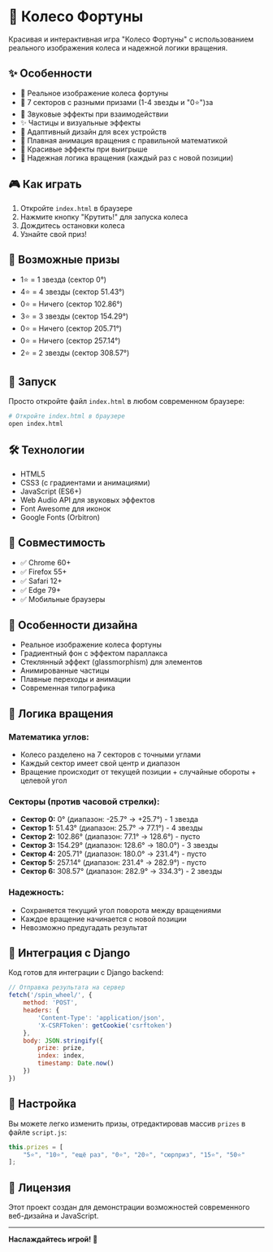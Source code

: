 # 🎡 Колесо Фортуны

Красивая и интерактивная игра "Колесо Фортуны" с использованием реального изображения колеса и надежной логики вращения.

## ✨ Особенности

- 🎨 Реальное изображение колеса фортуны
- 🌟 7 секторов с разными призами (1-4 звезды и "0⭐")за
- 🎵 Звуковые эффекты при взаимодействии
- ✨ Частицы и визуальные эффекты
- 📱 Адаптивный дизайн для всех устройств
- 🎯 Плавная анимация вращения с правильной математикой
- 🎉 Красивые эффекты при выигрыше
- 🔄 Надежная логика вращения (каждый раз с новой позиции)

## 🎮 Как играть

1. Откройте `index.html` в браузере
2. Нажмите кнопку "Крутить!" для запуска колеса
3. Дождитесь остановки колеса
4. Узнайте свой приз!

## 🎁 Возможные призы

- 1⭐ = 1 звезда (сектор 0°)
- 4⭐ = 4 звезды (сектор 51.43°)
- 0⭐ = Ничего (сектор 102.86°)
- 3⭐ = 3 звезды (сектор 154.29°)
- 0⭐ = Ничего (сектор 205.71°)
- 0⭐ = Ничего (сектор 257.14°)
- 2⭐ = 2 звезды (сектор 308.57°)

## 🚀 Запуск

Просто откройте файл `index.html` в любом современном браузере:

```bash
# Откройте index.html в браузере
open index.html
```

## 🛠 Технологии

- HTML5
- CSS3 (с градиентами и анимациями)
- JavaScript (ES6+)
- Web Audio API для звуковых эффектов
- Font Awesome для иконок
- Google Fonts (Orbitron)

## 📱 Совместимость

- ✅ Chrome 60+
- ✅ Firefox 55+
- ✅ Safari 12+
- ✅ Edge 79+
- ✅ Мобильные браузеры

## 🎨 Особенности дизайна

- Реальное изображение колеса фортуны
- Градиентный фон с эффектом параллакса
- Стеклянный эффект (glassmorphism) для элементов
- Анимированные частицы
- Плавные переходы и анимации
- Современная типографика

## 🔧 Логика вращения

### Математика углов:
- Колесо разделено на 7 секторов с точными углами
- Каждый сектор имеет свой центр и диапазон
- Вращение происходит от текущей позиции + случайные обороты + целевой угол

### Секторы (против часовой стрелки):
- **Сектор 0:** 0° (диапазон: -25.7° → +25.7°) - 1 звезда
- **Сектор 1:** 51.43° (диапазон: 25.7° → 77.1°) - 4 звезды
- **Сектор 2:** 102.86° (диапазон: 77.1° → 128.6°) - пусто
- **Сектор 3:** 154.29° (диапазон: 128.6° → 180.0°) - 3 звезды
- **Сектор 4:** 205.71° (диапазон: 180.0° → 231.4°) - пусто
- **Сектор 5:** 257.14° (диапазон: 231.4° → 282.9°) - пусто
- **Сектор 6:** 308.57° (диапазон: 282.9° → 334.3°) - 2 звезды

### Надежность:
- Сохраняется текущий угол поворота между вращениями
- Каждое вращение начинается с новой позиции
- Невозможно предугадать результат

## 🔗 Интеграция с Django

Код готов для интеграции с Django backend:

```javascript
// Отправка результата на сервер
fetch('/spin_wheel/', {
    method: 'POST',
    headers: {
        'Content-Type': 'application/json',
        'X-CSRFToken': getCookie('csrftoken')
    },
    body: JSON.stringify({
        prize: prize,
        index: index,
        timestamp: Date.now()
    })
})
```

## 🔧 Настройка

Вы можете легко изменить призы, отредактировав массив `prizes` в файле `script.js`:

```javascript
this.prizes = [
    "5⭐", "10⭐", "ещё раз", "0⭐", "20⭐", "сюрприз", "15⭐", "50⭐"
];
```

## 📄 Лицензия

Этот проект создан для демонстрации возможностей современного веб-дизайна и JavaScript.

---

**Наслаждайтесь игрой! 🎉**
